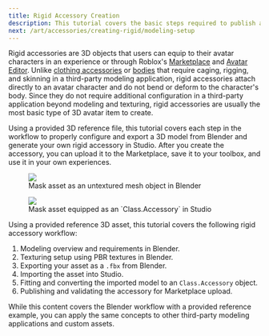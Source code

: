 ```yaml
---
title: Rigid Accessory Creation
description: This tutorial covers the basic steps required to publish a custom asset on the Marketplace.
next: /art/accessories/creating-rigid/modeling-setup
---
```


Rigid accessories are 3D objects that users can equip to their avatar characters in an experience or through Roblox's [Marketplace](https://www.roblox.com/catalog) and [Avatar Editor](https://www.roblox.com/my/avatar). Unlike [clothing accessories](../../../art/accessories/creating/index.md) or [bodies](../../../art/characters/creating/index.md) that require caging, rigging, and skinning in a third-party modeling application, rigid accessories attach directly to an avatar character and do not bend or deform to the character's body. Since they do not require additional configuration in a third-party application beyond modeling and texturing, rigid accessories are usually the most basic type of 3D avatar item to create.

Using a provided 3D reference file, this tutorial covers each step in the workflow to properly configure and export a 3D model from Blender and generate your own rigid accessory in Studio. After you create the accessory, you can upload it to the Marketplace, save it to your toolbox, and use it in your own experiences.

<GridContainer numColumns="2">
<figure>
    <img src="../../../assets/art/accessories/creating-rigid/Blender-Mask-Preview.png" />
<figcaption>
  Mask asset as an untextured mesh object in Blender
</figcaption>
</figure>
<figure>
    <img src="../../../assets/art/accessories/creating-rigid/Studio-Mask-Preview.png" />
<figcaption>
  Mask asset equipped as an `Class.Accessory` in Studio
</figcaption>
</figure>
</GridContainer>

Using a provided reference 3D asset, this tutorial covers the following rigid accessory workflow:

1. Modeling overview and requirements in Blender.
2. Texturing setup using PBR textures in Blender.
3. Exporting your asset as a `.fbx` from Blender.
4. Importing the asset into Studio.
5. Fitting and converting the imported model to an `Class.Accessory` object.
6. Publishing and validating the accessory for Marketplace upload.

<Alert severity = 'info'>
While this content covers the Blender workflow with a provided reference example, you can apply the same concepts to other third-party modeling applications and custom assets.
</Alert>
